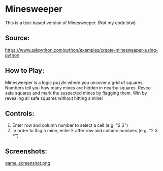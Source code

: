 # Minesweeper

This is a text-based version of Minesweeper. (Not my code btw)

## Source:
https://www.askpython.com/python/examples/create-minesweeper-using-python

## How to Play:
Minesweeper is a logic puzzle where you uncover a grid of squares. Numbers tell you how many mines are hidden in nearby squares. Reveal safe squares and mark the suspected mines by flagging them. Win by revealing all safe squares without hitting a mine!

## Controls:
1. Enter row and column number to select a cell (e.g. "2 3")
2. In order to flag a mine, enter F after row and column numbers (e.g. "2 3 F")

## Screenshots:
[game_screenshot.png](https://github.com/phiredz/minesweeper_pw/blob/main/game_screenshot.png)
